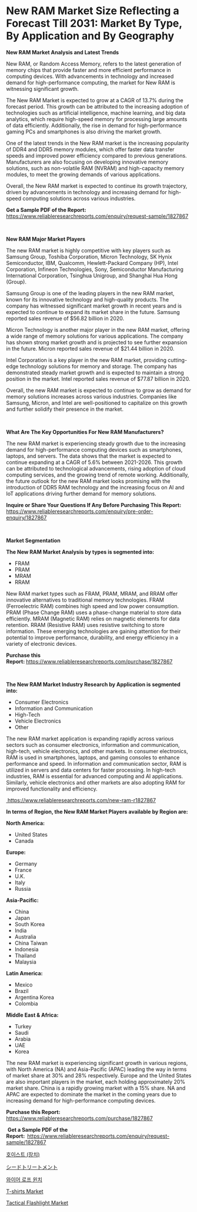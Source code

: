 <p><h1>New RAM Market Size Reflecting a Forecast Till 2031: Market By Type, By Application and By Geography</h1></p><p><strong>New RAM Market Analysis and Latest Trends</strong></p>
<p><p>New RAM, or Random Access Memory, refers to the latest generation of memory chips that provide faster and more efficient performance in computing devices. With advancements in technology and increased demand for high-performance computing, the market for New RAM is witnessing significant growth.</p><p>The New RAM Market is expected to grow at a CAGR of 13.7% during the forecast period. This growth can be attributed to the increasing adoption of technologies such as artificial intelligence, machine learning, and big data analytics, which require high-speed memory for processing large amounts of data efficiently. Additionally, the rise in demand for high-performance gaming PCs and smartphones is also driving the market growth.</p><p>One of the latest trends in the New RAM market is the increasing popularity of DDR4 and DDR5 memory modules, which offer faster data transfer speeds and improved power efficiency compared to previous generations. Manufacturers are also focusing on developing innovative memory solutions, such as non-volatile RAM (NVRAM) and high-capacity memory modules, to meet the growing demands of various applications.</p><p>Overall, the New RAM market is expected to continue its growth trajectory, driven by advancements in technology and increasing demand for high-speed computing solutions across various industries.</p></p>
<p><strong>Get a Sample PDF of the Report:&nbsp;</strong> <a href="https://www.reliableresearchreports.com/enquiry/request-sample/1827867">https://www.reliableresearchreports.com/enquiry/request-sample/1827867</a></p>
<p>&nbsp;</p>
<p><strong>New RAM Major Market Players</strong></p>
<p><p>The new RAM market is highly competitive with key players such as Samsung Group, Toshiba Corporation, Micron Technology, SK Hynix Semiconductor, IBM, Qualcomm, Hewlett-Packard Company (HP), Intel Corporation, Infineon Technologies, Sony, Semiconductor Manufacturing International Corporation, Tsinghua Unigroup, and Shanghai Hua Hong (Group).</p><p>Samsung Group is one of the leading players in the new RAM market, known for its innovative technology and high-quality products. The company has witnessed significant market growth in recent years and is expected to continue to expand its market share in the future. Samsung reported sales revenue of $56.82 billion in 2020.</p><p>Micron Technology is another major player in the new RAM market, offering a wide range of memory solutions for various applications. The company has shown strong market growth and is projected to see further expansion in the future. Micron reported sales revenue of $21.44 billion in 2020.</p><p>Intel Corporation is a key player in the new RAM market, providing cutting-edge technology solutions for memory and storage. The company has demonstrated steady market growth and is expected to maintain a strong position in the market. Intel reported sales revenue of $77.87 billion in 2020.</p><p>Overall, the new RAM market is expected to continue to grow as demand for memory solutions increases across various industries. Companies like Samsung, Micron, and Intel are well-positioned to capitalize on this growth and further solidify their presence in the market.</p></p>
<p>&nbsp;</p>
<p><strong>What Are The Key Opportunities For New RAM Manufacturers?</strong></p>
<p><p>The new RAM market is experiencing steady growth due to the increasing demand for high-performance computing devices such as smartphones, laptops, and servers. The data shows that the market is expected to continue expanding at a CAGR of 5.6% between 2021-2026. This growth can be attributed to technological advancements, rising adoption of cloud computing services, and the growing trend of remote working. Additionally, the future outlook for the new RAM market looks promising with the introduction of DDR5 RAM technology and the increasing focus on AI and IoT applications driving further demand for memory solutions.</p></p>
<p><strong>Inquire or Share Your Questions If Any Before Purchasing This Report:</strong> <a href="https://www.reliableresearchreports.com/enquiry/pre-order-enquiry/1827867">https://www.reliableresearchreports.com/enquiry/pre-order-enquiry/1827867</a></p>
<p>&nbsp;</p>
<p><strong>Market Segmentation</strong></p>
<p><strong>The New RAM Market Analysis by types is segmented into:</strong></p>
<p><ul><li>FRAM</li><li>PRAM</li><li>MRAM</li><li>RRAM</li></ul></p>
<p><p>New RAM market types such as FRAM, PRAM, MRAM, and RRAM offer innovative alternatives to traditional memory technologies. FRAM (Ferroelectric RAM) combines high speed and low power consumption. PRAM (Phase Change RAM) uses a phase-change material to store data efficiently. MRAM (Magnetic RAM) relies on magnetic elements for data retention. RRAM (Resistive RAM) uses resistive switching to store information. These emerging technologies are gaining attention for their potential to improve performance, durability, and energy efficiency in a variety of electronic devices.</p></p>
<p><strong>Purchase this Report:&nbsp;</strong><a href="https://www.reliableresearchreports.com/purchase/1827867">https://www.reliableresearchreports.com/purchase/1827867</a></p>
<p>&nbsp;</p>
<p><strong>The New RAM Market Industry Research by Application is segmented into:</strong></p>
<p><ul><li>Consumer Electronics</li><li>Information and Communication</li><li>High-Tech</li><li>Vehicle Electronics</li><li>Other</li></ul></p>
<p><p>The new RAM market application is expanding rapidly across various sectors such as consumer electronics, information and communication, high-tech, vehicle electronics, and other markets. In consumer electronics, RAM is used in smartphones, laptops, and gaming consoles to enhance performance and speed. In information and communication sector, RAM is utilized in servers and data centers for faster processing. In high-tech industries, RAM is essential for advanced computing and AI applications. Similarly, vehicle electronics and other markets are also adopting RAM for improved functionality and efficiency.</p></p>
<p><a href="https://www.reliableresearchreports.com/new-ram-r1827867">&nbsp;https://www.reliableresearchreports.com/new-ram-r1827867</a></p>
<p><strong>In terms of Region, the New RAM Market Players available by Region are:</strong></p>
<p>
    <p> <strong> North America: </strong>
        <ul>
            <li>United States</li>
            <li>Canada</li>
        </ul>
        </p> 
    <p> <strong> Europe: </strong>
        <ul>
            <li>Germany</li>
            <li>France</li>
            <li>U.K.</li>
            <li>Italy</li>
            <li>Russia</li>
        </ul>
        </p> 
    <p> <strong> Asia-Pacific: </strong>
        <ul>
            <li>China</li>
            <li>Japan</li>
            <li>South Korea</li>
            <li>India</li>
            <li>Australia</li>
            <li>China Taiwan</li>
            <li>Indonesia</li>
            <li>Thailand</li>
            <li>Malaysia</li>
        </ul>
        </p> 
    <p> <strong> Latin America: </strong>
        <ul>
            <li>Mexico</li>
            <li>Brazil</li>
            <li>Argentina Korea</li>
            <li>Colombia</li>
        </ul>
        </p> 
    <p> <strong> Middle East & Africa: </strong>
        <ul>
            <li>Turkey</li>
            <li>Saudi</li>
            <li>Arabia</li>
            <li>UAE</li>
            <li>Korea</li>
        </ul>
    </p>
    </p>
<p><p>The new RAM market is experiencing significant growth in various regions, with North America (NA) and Asia-Pacific (APAC) leading the way in terms of market share at 30% and 28% respectively. Europe and the United States are also important players in the market, each holding approximately 20% market share. China is a rapidly growing market with a 15% share. NA and APAC are expected to dominate the market in the coming years due to increasing demand for high-performance computing devices.</p></p>
<p><strong>Purchase this Report: </strong><a href="https://www.reliableresearchreports.com/purchase/1827867">https://www.reliableresearchreports.com/purchase/1827867</a></p>
<p>&nbsp;<strong>Get a Sample PDF of the Report:&nbsp;&nbsp;</strong><a href="https://www.reliableresearchreports.com/enquiry/request-sample/1827867">https://www.reliableresearchreports.com/enquiry/request-sample/1827867</a></p>
<p><strong></strong></p>
<p><p><a href="https://github.com/DavidCarter19662022/Market-Research-Report-List-1/blob/main/4543495155320.md">호이스트 (장치)</a></p><p><a href="https://github.com/MacyOrn/Market-Research-Report-List-1/blob/main/4634839146444.md">シードトリートメント</a></p><p><a href="https://github.com/bossladyaries0/Market-Research-Report-List-1/blob/main/4662395155319.md">와이어 로프 윈치</a></p><p><a href="https://github.com/LeilaniWyman2021/Market-Research-Report-List-1/blob/main/t-shirts-market.md">T-shirts Market</a></p><p><a href="https://github.com/phuonganhit041011/Market-Research-Report-List-1/blob/main/tactical-flashlight-market.md">Tactical Flashlight Market</a></p></p>